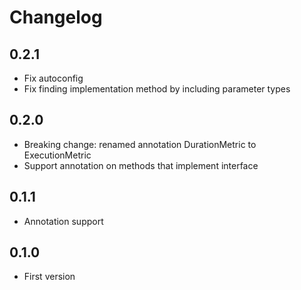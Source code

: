 # Changelog

## 0.2.1
- Fix autoconfig
- Fix finding implementation method by including parameter types

## 0.2.0
- Breaking change: renamed annotation DurationMetric to ExecutionMetric
- Support annotation on methods that implement interface

## 0.1.1
- Annotation support

## 0.1.0
- First version